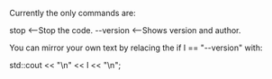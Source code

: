 Currently the only commands are:

stop <--Stop the code.
--version <--Shows version and author.

You can mirror your own text by relacing the
if I == "--version" with:

std::cout << "\n" << I << "\n";
           
